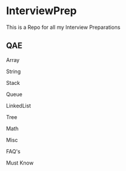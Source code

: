 # InterviewPrep

This is a Repo for all my Interview Preparations


QAE
----

Array

String

Stack

Queue

LinkedList

Tree

Math

Misc

FAQ's

Must Know
